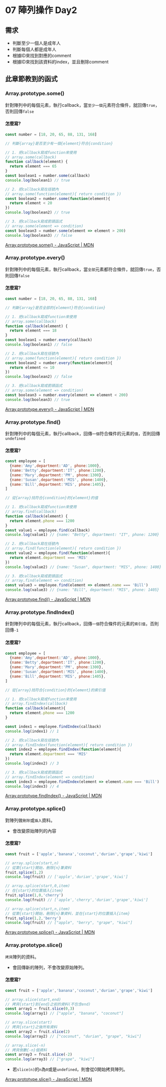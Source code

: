 # 07 陣列操作 Day2

## 需求
* 判斷至少一個人是成年人
* 判斷每個人都是成年人
* 根據ID來找到對應的comment
* 根據ID來找到該資料的index，並且刪除comment

## 此章節教到的函式
### Array.prototype.some()
針對陣列中的每個元素，執行callback，當`至少一個`元素符合條件，就回傳`true`，否則回傳`false`

#### 怎麼寫?
```javascript
const number = [18, 20, 65, 88, 131, 168]

// 判斷{array}是否至少有一個{element}符合{condition}

// 1. 把callback寫成function來使用
// array.some(callback)
function callback(element) {
  return element === 65
}
const boolean1 = number.some(callback)
console.log(boolean1) // true

// 2. 把callback寫在括號內
// array.some(function(element){ return condition })
const boolean2 = number.some(function(element){
  return element < 20
})
console.log(boolean2) // true

// 3. 把callback寫成箭頭函式
// array.some(element => condition)
const boolean3 = number.some(element => element > 200)
console.log(boolean3) // false
```

[Array.prototype.some() - JavaScript | MDN](https://developer.mozilla.org/zh-TW/docs/Web/JavaScript/Reference/Global_Objects/Array/some)

### Array.prototype.every()
針對陣列中的每個元素，執行callback，當`全部`元素都符合條件，就回傳`true`，否則回傳`false`

#### 怎麼寫?
```javascript
const number = [18, 20, 65, 88, 131, 168]

// 判斷{array}是否全部的{element}符合{condition}

// 1. 把callback寫成function來使用
// array.some(callback)
function callback(element) {
  return element === 18
}
const boolean1 = number.every(callback)
console.log(boolean1) // false

// 2. 把callback寫在括號內
// array.some(function(element){ return condition })
const boolean2 = number.every(function(element){
  return element <= 10
})
console.log(boolean2) // false

// 3. 把callback寫成箭頭函式
// array.some(element => condition)
const boolean3 = number.every(element => element < 200)
console.log(boolean3) // true
```
[Array.prototype.every() - JavaScript | MDN](https://developer.mozilla.org/zh-TW/docs/Web/JavaScript/Reference/Global_Objects/Array/every)


### Array.prototype.find()
針對陣列中的每個元素，執行callback，回傳`一個`符合條件的元素的`值`，否則回傳`undefined`

#### 怎麼寫?
```javascript
const employee = [
  {name:'Amy',department:'AD', phone:1000},
  {name:'Betty',department:'IT', phone:1200},
  {name:'Mary',department:'PM', phone:1300},
  {name:'Susan',department:'MIS', phone:1400},
  {name:'Bill',department:'MIS', phone:1405},
]

// 從{array}找符合{condition}的{element}的值

// 1. 把callback寫成function來使用
// array.find(callback)
function callback(element) {
  return element.phone === 1200
}
const value1 = employee.find(callback)
console.log(value1) // {name: "Betty", department: "IT", phone: 1200}

// 2. 把callback寫在括號內
// array.find(function(element){ return condition })
const value2 = employee.find(function(element){
  return element.department === 'MIS'
})
console.log(value2) // {name: "Susan", department: "MIS", phone: 1400}

// 3. 把callback寫成箭頭函式
// array.find(element => condition)
const value3 = employee.find(element => element.name === 'Bill')
console.log(value3) // {name: "Bill", department: "MIS", phone: 1405}
```

[Array.prototype.find() - JavaScript | MDN](https://developer.mozilla.org/zh-TW/docs/Web/JavaScript/Reference/Global_Objects/Array/find)

### Array.prototype.findIndex()
針對陣列中的每個元素，執行callback，回傳`一個`符合條件的元素的`索引值`，否則回傳`-1`

#### 怎麼寫?
```javascript
const employee = [
  {name:'Amy',department:'AD', phone:1000},
  {name:'Betty',department:'IT', phone:1200},
  {name:'Mary',department:'PM', phone:1300},
  {name:'Susan',department:'MIS', phone:1400},
  {name:'Bill',department:'MIS', phone:1405},
]

// 從{array}找符合{condition}的{element}的索引值

// 1. 把callback寫成function來使用
// array.findIndex(callback)
function callback(element){
  return element.phone === 1200
}

const index1 = employee.findIndex(callback)
console.log(index1) // 1

// 2. 把callback寫在括號內
// array.findIndex(function(element){ return condition })
const index2 = employee.findIndex(function(element){
  return element.department === 'MIS'
})
console.log(index2) // 3

// 3. 把callback寫成箭頭函式
// array.findIndex(element => condition)
const index3 = employee.findIndex(element => element.name === 'Bill')
console.log(index3) // 4
```

[Array.prototype.findIndex() - JavaScript | MDN](https://developer.mozilla.org/zh-TW/docs/Web/JavaScript/Reference/Global_Objects/Array/findIndex)

### Array.prototype.splice()
對陣列做`刪除`或`插入`資料。
* 會改變原始陣列的內容

#### 怎麼寫?
```javascript
const fruit = ['apple','banana','coconut','durian','grape','kiwi']

// array.splice(start,n)
// 從第{start}開始，刪除{n}筆資料
fruit.splice(1,2)
console.log(fruit) // ['apple','durian','grape','kiwi']

// array.splice(start,0,item)
// 在{start}的位置插入{item}
fruit.splice(1,0,'cherry')
console.log(fruit) // ['apple','cherry','durian','grape','kiwi']

// array.splice(start,n,item)
// 從第{start}開始，刪除{n}筆資料，並在{start}的位置插入{item}
fruit.splice(1,2,'berry')
console.log(fruit) // ["apple", "berry", "grape", "kiwi"]
```


[Array.prototype.splice() - JavaScript | MDN](https://developer.mozilla.org/zh-TW/docs/Web/JavaScript/Reference/Global_Objects/Array/splice)

### Array.prototype.slice()
`拷貝`陣列的資料。
* 會回傳新的陣列，不會改變原始陣列。

#### 怎麼寫?
```javascript
const fruit = ['apple','banana','coconut','durian','grape','kiwi']

// array.slice(start,end)
// 拷貝{start}到{end}之前的資料(不包含end)
const array1 = fruit.slice(0,3)
console.log(array1) // ["apple", "banana", "coconut"]

// array.slice(start)
// 拷貝{start}之後所有資料
const array2 = fruit.slice(2)
console.log(array2) // ["coconut", "durian", "grape", "kiwi"]

// array.slice(-n)
// 拷貝倒數{-n}個資料
const array3 = fruit.slice(-2)
console.log(array3) // ["grape", "kiwi"]
```
* 若`slice(n)`的`n`為`0`或是`undefined`，則會從0開始拷貝陣列。


[Array.prototype.slice() - JavaScript | MDN](https://developer.mozilla.org/zh-TW/docs/Web/JavaScript/Reference/Global_Objects/Array/slice)